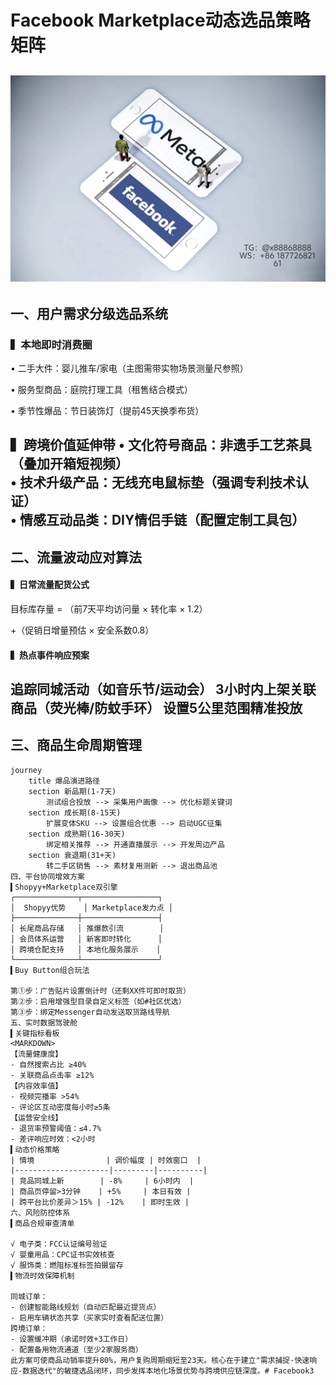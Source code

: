 # Facebook Marketplace动态选品策略矩阵
![替代文字](84510a4422f70cca1910c56bd2fda4b.jpg)
---
## 一、用户需求分级选品系统
### ▍本地即时消费圈
• 二手大件：婴儿推车/家电（主图需带实物场景测量尺参照）

• 服务型商品：庭院打理工具（租售结合模式）

• 季节性爆品：节日装饰灯（提前45天换季布货）

▍跨境价值延伸带
<TEXT>
• 文化符号商品：非遗手工艺茶具（叠加开箱短视频）  
• 技术升级产品：无线充电鼠标垫（强调专利技术认证）  
• 情感互动品类：DIY情侣手链（配置定制工具包）
---
## 二、流量波动应对算法
#### ▍日常流量配货公式
目标库存量 =
（前7天平均访问量 × 转化率 × 1.2）

+（促销日增量预估 × 安全系数0.8）

#### ▍热点事件响应预案
追踪同城活动（如音乐节/运动会）
3小时内上架关联商品（荧光棒/防蚊手环）
设置5公里范围精准投放
<TEXT>
---
## 三、商品生命周期管理
```
journey
    title 爆品演进路径
    section 新品期(1-7天)
        测试组合投放 --> 采集用户画像 --> 优化标题关键词
    section 成长期(8-15天)
        扩展变体SKU --> 设置组合优惠 --> 启动UGC征集
    section 成熟期(16-30天)
        绑定相关推荐 --> 开通直播展示 --> 开发周边产品
    section 衰退期(31+天)
        转二手区销售 --> 素材复用测新 --> 退出商品池
四、平台协同增效方案
▍Shopyy+Marketplace双引擎
┌──────────────┬─────────────────┐  
│  Shopyy优势    │ Marketplace发力点 │  
├──────────────┼─────────────────┤  
│ 长尾商品存储   │ 推爆款引流        │  
│ 会员体系运营   │ 新客即时转化      │  
│ 跨境仓配支持   │ 本地化服务展示    │  
└──────────────┴─────────────────┘
▍Buy Button组合玩法

第①步：广告贴片设置倒计时（还剩XX件可即时取货）  
第②步：启用增强型目录自定义标签（如#社区优选）  
第③步：绑定Messenger自动发送取货路线导航
五、实时数据驾驶舱
▍关键指标看板
<MARKDOWN>
【流量健康度】  
- 自然搜索占比 ≥40%  
- 关联商品点击率 ≥12%  
【内容效率值】  
- 视频完播率 >54%  
- 评论区互动密度每小时≥5条  
【运营安全线】  
- 退货率预警阈值：≤4.7%  
- 差评响应时效：<2小时
▍动态价格策略
| 情境                | 调价幅度 | 时效窗口  |  
|---------------------|---------|----------|  
| 竞品同城上新        | -8%     | 6小时内  |  
| 商品页停留>3分钟    | +5%     | 本日有效 |  
| 跨平台比价差异＞15% | -12%    | 即时生效 |
六、风险防控体系
▍商品合规审查清单

√ 电子类：FCC认证编号验证  
√ 婴童用品：CPC证书实效核查  
√ 服饰类：燃阻标准标签拍摄留存
▍物流时效保障机制

同城订单：  
- 创建智能路线规划（自动匹配最近提货点）  
- 启用车辆状态共享（买家实时查看配送位置）  
跨境订单：  
- 设置缓冲期（承诺时效+3工作日）  
- 配置备用物流通道（至少2家服务商）
此方案可使商品动销率提升80%，用户复购周期缩短至23天。核心在于建立"需求捕捉-快速响应-数据迭代"的敏捷选品闭环，同步发挥本地化场景优势与跨境供应链深度。# Facebook3
